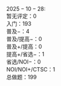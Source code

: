 $2025-10-28:$  
暂无评定：$0$  
入门：$193$  
普及−：$4$  
普及/提高−：$0$  
普及+/提高：$0$  
提高+/省选−：$1$  
省选/NOI−：$0$  
NOI/NOI+/CTSC：$1$  
总做题：$199$  
